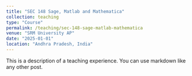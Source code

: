 ```yaml
---
title: "SEC 148 Sage, Matlab and Mathematica"
collection: teaching
type: "Course"
permalink: /teaching/sec-148-sage-matlab-mathematica
venue: "SRM University AP"
date: "2025-01-01"
location: "Andhra Pradesh, India"
---
```


This is a description of a teaching experience. You can use markdown like any other post.
